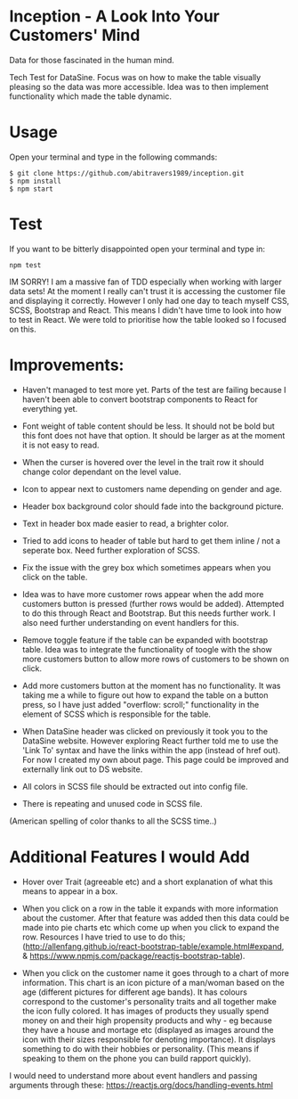 # Inception - A Look Into Your Customers' Mind

Data for those fascinated in the human mind.

Tech Test for DataSine. Focus was on how to make the table visually pleasing so the data was more accessible. Idea was to then implement functionality which made the table dynamic. 


# Usage

Open your terminal and type in the following commands:

`````
$ git clone https://github.com/abitravers1989/inception.git
$ npm install
$ npm start
`````

# Test

If you want to be bitterly disappointed open your terminal and type in:

``````
npm test
``````

IM SORRY! I am a massive fan of TDD especially when working with larger data sets! At the moment I really can't trust it is accessing the customer file and displaying it correctly. However I only had one day to teach myself CSS, SCSS, Bootstrap and React. This means I didn't have time to look into how to test in React. We were told to prioritise how the table looked so I focused on this.


# Improvements:

- Haven't managed to test more yet. Parts of the test are failing because I haven't been able to convert bootstrap components to React for everything yet.

- Font weight of table content should be less. It should not be bold but this font does not have that option. It should be larger as at the moment it is not easy to read.

- When the curser is hovered over the level in the trait row it should change color dependant on the level value.

- Icon to appear next to customers name depending on gender and age.

- Header box background color should fade into the background picture.

- Text in header box made easier to read, a brighter color.

- Tried to add icons to header of table but hard to get them inline / not a seperate box. Need further exploration of SCSS.

- Fix the issue with the grey box which sometimes appears when you click on the table.

- Idea was to have more customer rows appear when the add more customers button is pressed (further rows would be added). Attempted to do this through React and Bootstrap. But this needs further work. I also need further understanding on event handlers for this.

- Remove toggle feature if the table can be expanded with bootstrap table. Idea was to integrate the functionality of toogle with the show more customers button to allow more rows of customers to be shown on click.

- Add more customers button at the moment has no functionality. It was taking me a while to figure out how to expand the table on a button press, so I have just added "overflow: scroll;" functionality in the element of SCSS which is responsible for the table.

-  When DataSine header was clicked on previously it took you to the DataSine website. However exploring React further told me to use the 'Link To' syntax and have the links within the app (instead of href out). For now I created my own about page. This page could be improved and externally link out to DS website.

- All colors in SCSS file should be extracted out into config file.

- There is repeating and unused code in SCSS file.


(American spelling of color thanks to all the SCSS time..)


# Additional Features I would Add



- Hover over Trait (agreeable etc) and a short explanation of what this means to appear in a box.

- When you click on a row in the table it expands with more information about the customer. After that feature was added then this data could be made into pie charts etc which come up when you click to expand the row. Resources I have tried to use to do this; (http://allenfang.github.io/react-bootstrap-table/example.html#expand, & https://www.npmjs.com/package/reactjs-bootstrap-table).


- When you click on the customer name it goes through to a chart of more information. This chart is an icon picture of a man/woman based on the age (different pictures for different age bands). It has colours correspond to the customer's personality traits and all together make the icon fully colored. It has images of products they usually spend money on and their high propensity products and why - eg because they have a house and mortage etc (displayed as images around the icon with their sizes responsible for denoting importance). It displays something to do with their hobbies or personality. (This means if speaking to them on the phone you can build rapport quickly).

I would need to understand more about event handlers and passing arguments through these:
https://reactjs.org/docs/handling-events.html
